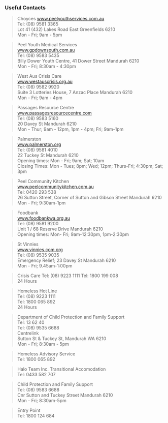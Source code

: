 ### Useful Contacts
> Choyces 
> www.peelyouthservices.com.au  
> Tel: (08) 9581 3365  
> Lot 41 (432) Lakes Road East Greenfields 6210  
> Mon - Fri; 9am - 5pm

> Peel Youth Medical Services  
> www.gpdownsouth.com.au  
> Tel: (08) 9583 5435  
> Billy Dower Youth Centre, 41 Dower Street Mandurah 6210  
> Mon - Fri; 8:30am - 4:30pm

> West Aus Crisis Care  
> www.westauscrisis.org.au  
> Tel: (08) 9582 9920  
> Suite 3 Lotteries House, 7 Anzac Place Mandurah 6210  
> Mon - Fri; 9am - 4pm

> Passages Resource Centre  
> www.passagesresourcecentre.com  
> Tel: (08) 9583 5160  
> 20 Davey St Mandurah 6210  
> Mon - Thur; 9am - 12pm, 1pm - 4pm; Fri; 9am-1pm

> Palmerston  
> www.palmerston.org  
> Tel: (08) 9581 4010  
> 22 Tuckey St Mandurah 6210  
> Opening times: Mon - Fri; 9am; Sat; 10am  
> Closing Times: Mon - Tues; 8pm; Wed; 12pm; Thurs-Fri; 4:30pm; Sat; 3pm

> Peel Community Kitchen  
> www.peelcommunitykitchen.com.au  
> Tel: 0420 293 538  
> 26 Sutton Street, Corner of Sutton and Gibson Street Mandurah 6210  
> Mon - Fri; 9:30am-1pm

> Foodbank  
> www.foodbankwa.org.au  
> Tel: (08) 9581 9200  
> Unit 1 / 68 Reserve Drive Mandurah 6210  
> Opening times: Mon- Fri; 9am-12:30pm, 1pm-2:30pm

> St Vinnies  
> www.vinnies.com.org  
> Tel: (08) 9535 9035  
> Emergency Relief; 23 Davey St Mandurah 6210  
> Mon - Fri; 9.45am-1:00pm

> Crisis Care 
> Tel: (08) 9223 1111
> Tel: 1800 199 008  
> 24 Hours  

> Homeless Hot Line   
> Tel: (08) 9223 1111  
> Tel: 1800 065 892  
> 24 Hours  

> Department of Child Protection and Family Support   
> Tel: 13 62 40  
> Tel: (08) 9535 6688  
> Centrelink  
> Sutton St & Tuckey St, Mandurah WA 6210  
> Mon - Fri; 8:30am - 5pm

> Homeless Advisory Service   
> Tel: 1800 065 892  

> Halo Team Inc. Transitional Accomodation   
> Tel: 0433 582 707  

> Child Protection and Family Support   
> Tel: (08) 9583 6688  
> Cnr Sutton and Tuckey Street Mandurah 6210</span>   
> Mon - Fri; 8:30am-5pm

> Entry Point  
> Tel: 1800 124 684  
